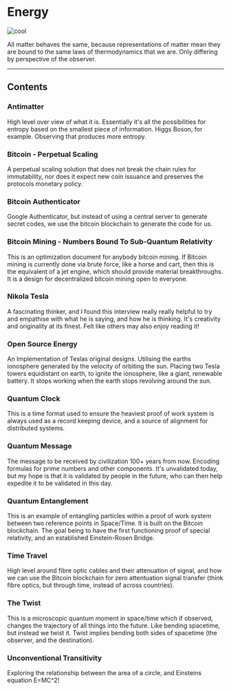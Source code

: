 # Energy

![cool](https://i.imgur.com/Eri3sL1.png)

All matter behaves the same, because representations of matter mean they are bound to the same laws of thermodynamics that we are. Only differing by perspective of the observer.


-----
Contents
-----

### Antimatter
High level over view of what it is. Essentially it's all the possibilities for entropy based on the smallest piece of information. Higgs Boson, for example. Observing that produces more entropy.

### Bitcoin - Perpetual Scaling
A perpetual scaling solution that does not break the chain rules for immutability, nor does it expect new coin issuance and preserves the protocols monetary policy.

### Bitcoin Authenticator
Google Authenticator, but instead of using a central server to generate secret codes, we use the bitcoin blockchain to generate the code for us.

### Bitcoin Mining - Numbers Bound To Sub-Quantum Relativity
This is an optimization document for anybody bitcoin mining. If Bitcoin mining is currently done via brute force, like a horse and cart, then this is the equivalent of a jet engine, which should provide material breakthroughs. It is a design for decentralized bitcoin mining open to everyone.

### Nikola Tesla
A fascinating thinker, and I found this interview really really helpful to try and empathise with what he is saying, and how he is thinking. It's creativity and originality at its finest. Felt like others may also enjoy reading it!

### Open Source Energy
An Implementation of Teslas original designs. Utilising the earths ionosphere generated by the velocity of orbiting the sun. Placing two Tesla towers equidistant on earth, to ignite the ionosphere, like a giant, renewable battery. It stops working when the earth stops revolving around the sun.

### Quantum Clock
This is a time format used to ensure the heaviest proof of work system is always used as a record keeping device, and a source of alignment for distributed systems.

### Quantum Message
The message to be received by civilization 100+ years from now. Encoding formulas for prime numbers and other components. It's unvalidated today, but my hope is that it is validated by people in the future, who can then help expedite it to be validated in this day.

### Quantum Entanglement
This is an example of entangling particles within a proof of work system between two reference points in Space/Time. It is built on the Bitcoin blockchain. The goal being to have the first functioning proof of special relativity, and an established Einstein-Rosen Bridge.

### Time Travel
High level around fibre optic cables and their attenuation of signal, and how we can use the Bitcoin blockchain for zero attentuation signal transfer (think fibre optics, but through time, instead of across countries).

### The Twist
This is a microscopic quantum moment in space/time which if observed, changes the trajectory of all things into the future. Like bending spacetime, but instead we twist it. Twist implies bending both sides of spacetime (the observer, and the destination).

### Unconventional Transitivity
Exploring the relationship between the area of a circle, and Einsteins equation E=MC^2!

